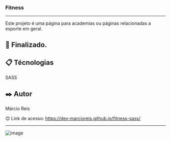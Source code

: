 ### Fitness

---

Este projeto é uma página para academias ou páginas relacionadas a esporte em geral.

## 🚀 Finalizado.

## 📋 Técnologias
SASS

## ✒️ Autor
Márcio Reis

😊 Link de acesso: https://dev-marcioreis.github.io/fitness-sass/

---
![image](https://user-images.githubusercontent.com/122680054/214327140-7060108c-60ae-4703-aabc-3741727dfe7a.png)


